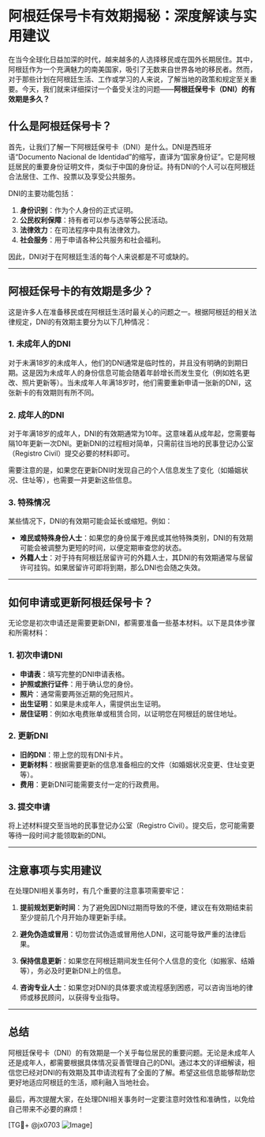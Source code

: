 # 阿根廷保号卡有效期揭秘：深度解读与实用建议

在当今全球化日益加深的时代，越来越多的人选择移民或在国外长期居住。其中，阿根廷作为一个充满魅力的南美国家，吸引了无数来自世界各地的移民者。然而，对于那些计划在阿根廷生活、工作或学习的人来说，了解当地的政策和规定至关重要。今天，我们就来详细探讨一个备受关注的问题——**阿根廷保号卡（DNI）的有效期是多久？**

## 什么是阿根廷保号卡？

首先，让我们了解一下阿根廷保号卡（DNI）是什么。DNI是西班牙语“Documento Nacional de Identidad”的缩写，直译为“国家身份证”。它是阿根廷居民的重要身份证明文件，类似于中国的身份证。持有DNI的个人可以在阿根廷合法居住、工作、投票以及享受公共服务。

DNI的主要功能包括：

1. **身份识别**：作为个人身份的正式证明。
2. **公民权利保障**：持有者可以参与选举等公民活动。
3. **法律效力**：在司法程序中具有法律效力。
4. **社会服务**：用于申请各种公共服务和社会福利。

因此，DNI对于在阿根廷生活的每个人来说都是不可或缺的。

---

## 阿根廷保号卡的有效期是多少？

这是许多人在准备移民或在阿根廷生活时最关心的问题之一。根据阿根廷的相关法律规定，DNI的有效期主要分为以下几种情况：

### 1. **未成年人的DNI**
对于未满18岁的未成年人，他们的DNI通常是临时性的，并且没有明确的到期日期。这是因为未成年人的身份信息可能会随着年龄增长而发生变化（例如姓名更改、照片更新等）。当未成年人年满18岁时，他们需要重新申请一张新的DNI，这张新卡的有效期则有所不同。

### 2. **成年人的DNI**
对于年满18岁的成年人，DNI的有效期通常为10年。这意味着从成年起，您需要每隔10年更新一次DNI。更新DNI的过程相对简单，只需前往当地的民事登记办公室（Registro Civil）提交必要的材料即可。

需要注意的是，如果您在更新DNI时发现自己的个人信息发生了变化（如婚姻状况、住址等），也需要一并更新这些信息。

### 3. **特殊情况**
某些情况下，DNI的有效期可能会延长或缩短。例如：
- **难民或特殊身份人士**：如果您的身份属于难民或其他特殊类别，DNI的有效期可能会被调整为更短的时间，以便定期审查您的状态。
- **外籍人士**：对于持有阿根廷居留许可的外籍人士，其DNI的有效期通常与居留许可挂钩。如果居留许可即将到期，那么DNI也会随之失效。

---

## 如何申请或更新阿根廷保号卡？

无论您是初次申请还是需要更新DNI，都需要准备一些基本材料。以下是具体步骤和所需材料：

### 1. 初次申请DNI
- **申请表**：填写完整的DNI申请表格。
- **护照或旅行证件**：用于确认您的身份。
- **照片**：通常需要两张近期的免冠照片。
- **出生证明**：如果是未成年人，需提供出生证明。
- **居住证明**：例如水电费账单或租赁合同，以证明您在阿根廷的居住地址。

### 2. 更新DNI
- **旧的DNI**：带上您的现有DNI卡片。
- **更新材料**：根据需要更新的信息准备相应的文件（如婚姻状况变更、住址变更等）。
- **费用**：更新DNI可能需要支付一定的行政费用。

### 3. 提交申请
将上述材料提交至当地的民事登记办公室（Registro Civil）。提交后，您可能需要等待一段时间才能领取新的DNI。

---

## 注意事项与实用建议

在处理DNI相关事务时，有几个重要的注意事项需要牢记：

1. **提前规划更新时间**：为了避免因DNI过期而导致的不便，建议在有效期结束前至少提前几个月开始办理更新手续。
   
2. **避免伪造或冒用**：切勿尝试伪造或冒用他人DNI，这可能导致严重的法律后果。

3. **保持信息更新**：如果您在阿根廷期间发生任何个人信息的变化（如搬家、结婚等），务必及时更新DNI上的信息。

4. **咨询专业人士**：如果您对DNI的具体要求或流程感到困惑，可以咨询当地的律师或移民顾问，以获得专业指导。

---

## 总结

阿根廷保号卡（DNI）的有效期是一个关乎每位居民的重要问题。无论是未成年人还是成年人，都需要根据具体情况妥善管理自己的DNI。通过本文的详细解读，相信您已经对DNI的有效期及其申请流程有了全面的了解。希望这些信息能够帮助您更好地适应阿根廷的生活，顺利融入当地社会。

最后，再次提醒大家，在处理DNI相关事务时一定要注意时效性和准确性，以免给自己带来不必要的麻烦！

[TG💪+ @jx0703 ![Image](https://github.com/user-attachments/assets/dbca1d08-cadb-493c-b0ec-ad6f7a83f270)]